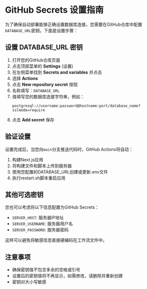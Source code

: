 # GitHub Secrets 设置指南

为了确保自动部署能够正确设置数据库连接，您需要在GitHub仓库中配置`DATABASE_URL`密钥。下面是设置步骤：

## 设置 DATABASE_URL 密钥

1. 打开您的GitHub仓库页面
2. 点击顶部菜单的 **Settings** (设置)
3. 在左侧菜单找到 **Secrets and variables** 并点击
4. 选择 **Actions**
5. 点击 **New repository secret** 按钮
6. 名称填写：`DATABASE_URL`
7. 值填写您的数据库连接字符串，例如：
   ```
   postgresql://username:password@hostname:port/database_name?sslmode=require
   ```
8. 点击 **Add secret** 保存

## 验证设置

设置完成后，当您向`main`分支推送代码时，GitHub Actions将自动：

1. 构建Next.js应用
2. 将构建文件和脚本上传到服务器
3. 使用您配置的DATABASE_URL创建或更新.env文件
4. 执行restart.sh脚本重启应用

## 其他可选密钥

您也可以考虑将以下信息配置为GitHub Secrets：

- `SERVER_HOST`: 服务器IP地址
- `SERVER_USERNAME`: 服务器用户名
- `SERVER_PASSWORD`: 服务器密码

这样可以避免将敏感信息直接硬编码在工作流文件中。

## 注意事项

- 确保密钥值不包含多余的空格或引号
- 设置后的密钥值将不再显示，如需修改，请删除并重新创建
- 密钥对大小写敏感 